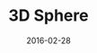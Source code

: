 ---
title: 3D Sphere
description: A Visual Design 3D pink sphere.
client:
roles:
  - Visual Design
date: 2016-02-28
finished: true
nft: true
permalink: false
thumbnail: src/static/work/3d-sphere.jpg
---
